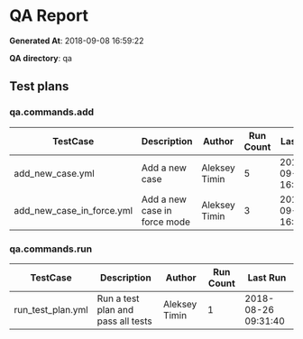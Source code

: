 # QA Report

**Generated At**: 2018-09-08 16:59:22

**QA directory**: qa

## Test plans

### qa.commands.add
    
| TestCase | Description |Author | Run Count | Last Run |
|----------|-------------|-------|-----------|----------|    
| add_new_case.yml | Add a new case | Aleksey Timin | 5 | 2018-09-08 16:59:12 |
| add_new_case_in_force.yml | Add a new case in force mode | Aleksey Timin | 3 | 2018-09-08 16:59:19 |
    
### qa.commands.run
    
| TestCase | Description |Author | Run Count | Last Run |
|----------|-------------|-------|-----------|----------|    
| run_test_plan.yml | Run a test plan and pass all tests | Aleksey Timin | 1 | 2018-08-26 09:31:40 |
    
